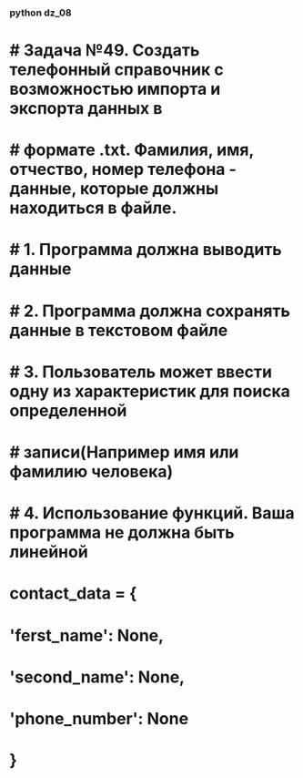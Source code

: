 ### python dz_08

# # Задача №49. Создать телефонный справочник с возможностью импорта и экспорта данных в
# # формате .txt. Фамилия, имя, отчество, номер телефона - данные, которые должны находиться в файле.
# # 1. Программа должна выводить данные
# # 2. Программа должна сохранять данные в текстовом файле
# # 3. Пользователь может ввести одну из характеристик для поиска определенной
# # записи(Например имя или фамилию человека)
# # 4. Использование функций. Ваша программа не должна быть линейной
# contact_data = {
#     'ferst_name': None,
#     'second_name': None,
#     'phone_number': None
# }
